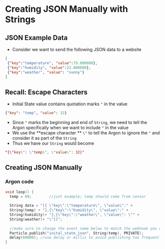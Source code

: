 <!-- headingDivider: 2 -->

# Creating JSON Manually with Strings

## JSON Example Data

- Consider we want to send the following JSON data to a website

```json
[
 {"key":"temperature", "value":79.000000},
 {"key":"humidity", "value":22.000000},
 {"key":"weather", "value": "sunny"}
]
```

## Recall: Escape Characters

* Initial State value contains quotation marks `"` in the value

```json
{"key": "temp", "value": 32}
```

* Since `"` marks the beginning and end of `String`, we need to tell the Argon specifically when we want to include `"` in the value
* We use the **escape character ** `\"` to tell the Argon to ignore the `"` and consider it as part of the `String`
* Thus we have our `String` would become

```json
"{\"key\": \"temp\", \"value\": 32}"
```

## Creating JSON Manually

### Argon code

```c++
void loop() {
  temp = 89;		//just example; temp should come from sensor
    
  String data = "[{ \"key\":\"temperature\", \"value\":" + 			
  String(temp) + "},{\"key\":\"humidity\", \"value\":" +
  String(humidity)+ "},{\"key\":\"weather\", \"value\": \"" +
  String(weather)+ "\"}]";
 
  //make sure to change the event name below to match the webhook you created  
  Particle.publish("inital_state_json", String(temp), PRIVATE);
  delay(60000);	//use delay or millis to avoid publishing too frequently
}
```
